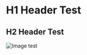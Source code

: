 # H1 Header Test
## H2 Header Test


![Image test](https://www.telegraph.co.uk/content/dam/news/2016/09/08/107667228_beech-tree-NEWS_trans_NvBQzQNjv4BqplGOf-dgG3z4gg9owgQTXEmhb5tXCQRHAvHRWfzHzHk.jpg?imwidth=960)
